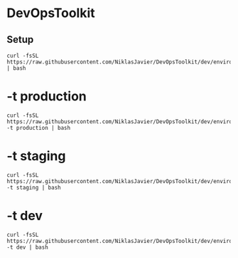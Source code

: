 # DevOpsToolkit
## Setup
```
curl -fsSL https://raw.githubusercontent.com/NiklasJavier/DevOpsToolkit/dev/environments/get_devops_toolkit.sh | bash
```

# -t production
```
curl -fsSL https://raw.githubusercontent.com/NiklasJavier/DevOpsToolkit/dev/environments/get_devops_toolkit.sh -t production | bash
```

# -t staging
```
curl -fsSL https://raw.githubusercontent.com/NiklasJavier/DevOpsToolkit/dev/environments/get_devops_toolkit.sh -t staging | bash
```

# -t dev
```
curl -fsSL https://raw.githubusercontent.com/NiklasJavier/DevOpsToolkit/dev/environments/get_devops_toolkit.sh -t dev | bash
```
